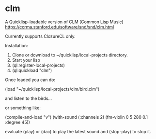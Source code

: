 # clm
A Quicklisp-loadable version of CLM (Common Lisp Music) <https://ccrma.stanford.edu/software/snd/snd/clm.html>

Currently supports ClozureCL only.

Installation:

1) Clone or download to ~/quicklisp/local-projects directory.
2) Start your lisp
3) (ql:register-local-projects)
4) (ql:quickload "clm")


Once loaded you can do:

(load "~/quicklisp/local-projects/clm/bird.clm")

and listen to the birds...

or something like:

(compile-and-load "v")
(with-sound (:channels 2)
	   (fm-violin 0 5 280 0.1 :degree 45))

evaluate (play) or (dac) to play the latest sound
and (stop-play) to stop it.